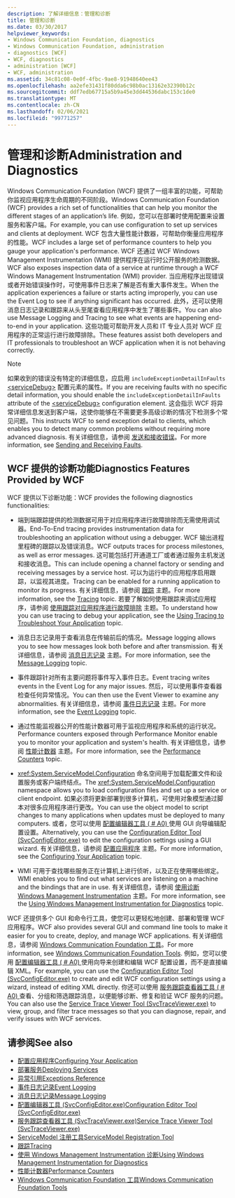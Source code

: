```yaml
---
description: 了解详细信息：管理和诊断
title: 管理和诊断
ms.date: 03/30/2017
helpviewer_keywords:
- Windows Communication Foundation, diagnostics
- Windows Communication Foundation, administration
- diagnostics [WCF]
- WCF, diagnostics
- administration [WCF]
- WCF, administration
ms.assetid: 34c81c08-0e0f-4fbc-9ae8-91948640ee43
ms.openlocfilehash: aa2efe31431f80dda6c98b0ac13162e32390b12c
ms.sourcegitcommit: ddf7edb67715a5b9a45e3dd44536dabc153c1de0
ms.translationtype: MT
ms.contentlocale: zh-CN
ms.lasthandoff: 02/06/2021
ms.locfileid: "99771257"
---
```

# <a name="administration-and-diagnostics"></a><span data-ttu-id="51605-103">管理和诊断</span><span class="sxs-lookup"><span data-stu-id="51605-103">Administration and Diagnostics</span></span>

<span data-ttu-id="51605-104">Windows Communication Foundation (WCF) 提供了一组丰富的功能，可帮助你监视应用程序生命周期的不同阶段。</span><span class="sxs-lookup"><span data-stu-id="51605-104">Windows Communication Foundation (WCF) provides a rich set of functionalities that can help you monitor the different stages of an application’s life.</span></span> <span data-ttu-id="51605-105">例如，您可以在部署时使用配置来设置服务和客户端。</span><span class="sxs-lookup"><span data-stu-id="51605-105">For example, you can use configuration to set up services and clients at deployment.</span></span> <span data-ttu-id="51605-106">WCF 包含大量性能计数器，可帮助你衡量应用程序的性能。</span><span class="sxs-lookup"><span data-stu-id="51605-106">WCF includes a large set of performance counters to help you gauge your application's performance.</span></span> <span data-ttu-id="51605-107">WCF 还通过 WCF Windows Management Instrumentation (WMI) 提供程序在运行时公开服务的检测数据。</span><span class="sxs-lookup"><span data-stu-id="51605-107">WCF also exposes inspection data of a service at runtime through a WCF Windows Management Instrumentation (WMI) provider.</span></span> <span data-ttu-id="51605-108">当应用程序出现错误或者开始错误操作时，可使用事件日志来了解是否有重大事件发生。</span><span class="sxs-lookup"><span data-stu-id="51605-108">When the application experiences a failure or starts acting improperly, you can use the Event Log to see if anything significant has occurred.</span></span> <span data-ttu-id="51605-109">此外，还可以使用消息日志记录和跟踪来从头至尾查看应用程序中发生了哪些事件。</span><span class="sxs-lookup"><span data-stu-id="51605-109">You can also use Message Logging and Tracing to see what events are happening end-to-end in your application.</span></span> <span data-ttu-id="51605-110">这些功能可帮助开发人员和 IT 专业人员对 WCF 应用程序的正常运行进行故障排除。</span><span class="sxs-lookup"><span data-stu-id="51605-110">These features assist both developers and IT professionals to troubleshoot an WCF application when it is not behaving correctly.</span></span>  
  
> [!NOTE]
> <span data-ttu-id="51605-111">如果收到的错误没有特定的详细信息，应启用 `includeExceptionDetailInFaults` [\<serviceDebug>](../../configure-apps/file-schema/wcf/servicedebug.md) 配置元素的属性。</span><span class="sxs-lookup"><span data-stu-id="51605-111">If you are receiving faults with no specific detail information, you should enable the `includeExceptionDetailInFaults` attribute of the [\<serviceDebug>](../../configure-apps/file-schema/wcf/servicedebug.md) configuration element.</span></span> <span data-ttu-id="51605-112">这会指示 WCF 将异常详细信息发送到客户端，这使你能够在不需要更多高级诊断的情况下检测多个常见问题。</span><span class="sxs-lookup"><span data-stu-id="51605-112">This instructs WCF to send exception detail to clients, which enables you to detect many common problems without requiring more advanced diagnosis.</span></span> <span data-ttu-id="51605-113">有关详细信息，请参阅 [发送和接收错误](../sending-and-receiving-faults.md)。</span><span class="sxs-lookup"><span data-stu-id="51605-113">For more information, see [Sending and Receiving Faults](../sending-and-receiving-faults.md).</span></span>  
  
## <a name="diagnostics-features-provided-by-wcf"></a><span data-ttu-id="51605-114">WCF 提供的诊断功能</span><span class="sxs-lookup"><span data-stu-id="51605-114">Diagnostics Features Provided by WCF</span></span>  

 <span data-ttu-id="51605-115">WCF 提供以下诊断功能：</span><span class="sxs-lookup"><span data-stu-id="51605-115">WCF provides the following diagnostics functionalities:</span></span>  
  
- <span data-ttu-id="51605-116">端到端跟踪提供的检测数据可用于对应用程序进行故障排除而无需使用调试器。</span><span class="sxs-lookup"><span data-stu-id="51605-116">End-To-End tracing provides instrumentation data for troubleshooting an application without using a debugger.</span></span> <span data-ttu-id="51605-117">WCF 输出进程里程碑的跟踪以及错误消息。</span><span class="sxs-lookup"><span data-stu-id="51605-117">WCF outputs traces for process milestones, as well as error messages.</span></span> <span data-ttu-id="51605-118">这可能包括打开通道工厂或者通过服务主机发送和接收消息。</span><span class="sxs-lookup"><span data-stu-id="51605-118">This can include opening a channel factory or sending and receiving messages by a service host.</span></span> <span data-ttu-id="51605-119">可以为运行中的应用程序启用跟踪，以监视其进度。</span><span class="sxs-lookup"><span data-stu-id="51605-119">Tracing can be enabled for a running application to monitor its progress.</span></span> <span data-ttu-id="51605-120">有关详细信息，请参阅 [跟踪](./tracing/index.md) 主题。</span><span class="sxs-lookup"><span data-stu-id="51605-120">For more information, see the [Tracing](./tracing/index.md) topic.</span></span> <span data-ttu-id="51605-121">若要了解如何使用跟踪来调试应用程序，请参阅 [使用跟踪对应用程序进行故障排除](./tracing/using-tracing-to-troubleshoot-your-application.md) 主题。</span><span class="sxs-lookup"><span data-stu-id="51605-121">To understand how you can use tracing to debug your application, see the [Using Tracing to Troubleshoot Your Application](./tracing/using-tracing-to-troubleshoot-your-application.md) topic.</span></span>  
  
- <span data-ttu-id="51605-122">消息日志记录用于查看消息在传输前后的情况。</span><span class="sxs-lookup"><span data-stu-id="51605-122">Message logging allows you to see how messages look both before and after transmission.</span></span> <span data-ttu-id="51605-123">有关详细信息，请参阅 [消息日志记录](message-logging.md) 主题。</span><span class="sxs-lookup"><span data-stu-id="51605-123">For more information, see the [Message Logging](message-logging.md) topic.</span></span>  
  
- <span data-ttu-id="51605-124">事件跟踪针对所有主要问题将事件写入事件日志。</span><span class="sxs-lookup"><span data-stu-id="51605-124">Event tracing writes events in the Event Log for any major issues.</span></span> <span data-ttu-id="51605-125">然后，可以使用事件查看器检查任何异常情况。</span><span class="sxs-lookup"><span data-stu-id="51605-125">You can then use the Event Viewer to examine any abnormalities.</span></span> <span data-ttu-id="51605-126">有关详细信息，请参阅 [事件日志记录](./event-logging/index.md) 主题。</span><span class="sxs-lookup"><span data-stu-id="51605-126">For more information, see the [Event Logging](./event-logging/index.md) topic.</span></span>  
  
- <span data-ttu-id="51605-127">通过性能监视器公开的性能计数器可用于监视应用程序和系统的运行状况。</span><span class="sxs-lookup"><span data-stu-id="51605-127">Performance counters exposed through Performance Monitor enable you to monitor your application and system's health.</span></span> <span data-ttu-id="51605-128">有关详细信息，请参阅 [性能计数器](./performance-counters/index.md) 主题。</span><span class="sxs-lookup"><span data-stu-id="51605-128">For more information, see the [Performance Counters](./performance-counters/index.md) topic.</span></span>  
  
- <span data-ttu-id="51605-129"><xref:System.ServiceModel.Configuration> 命名空间用于加载配置文件和设置服务或客户端终结点。</span><span class="sxs-lookup"><span data-stu-id="51605-129">The <xref:System.ServiceModel.Configuration> namespace allows you to load configuration files and set up a service or client endpoint.</span></span> <span data-ttu-id="51605-130">如果必须将更新部署到很多计算机，可使用对象模型通过脚本对很多应用程序进行更改。</span><span class="sxs-lookup"><span data-stu-id="51605-130">You can use the object model to script changes to many applications when updates must be deployed to many computers.</span></span> <span data-ttu-id="51605-131">或者，您可以使用 [配置编辑器工具 ( # A0) ](../configuration-editor-tool-svcconfigeditor-exe.md) 使用 GUI 向导编辑配置设置。</span><span class="sxs-lookup"><span data-stu-id="51605-131">Alternatively, you can use the [Configuration Editor Tool (SvcConfigEditor.exe)](../configuration-editor-tool-svcconfigeditor-exe.md) to edit the configuration settings using a GUI wizard.</span></span> <span data-ttu-id="51605-132">有关详细信息，请参阅 [配置应用程序](configuring-your-application.md) 主题。</span><span class="sxs-lookup"><span data-stu-id="51605-132">For more information, see the [Configuring Your Application](configuring-your-application.md) topic.</span></span>  
  
- <span data-ttu-id="51605-133">WMI 可用于查找哪些服务正在计算机上进行侦听，以及正在使用哪些绑定。</span><span class="sxs-lookup"><span data-stu-id="51605-133">WMI enables you to find out what services are listening on a machine and the bindings that are in use.</span></span> <span data-ttu-id="51605-134">有关详细信息，请参阅 [使用诊断 Windows Management Instrumentation](./wmi/index.md) 主题。</span><span class="sxs-lookup"><span data-stu-id="51605-134">For more information, see the [Using Windows Management Instrumentation for Diagnostics](./wmi/index.md) topic.</span></span>  
  
 <span data-ttu-id="51605-135">WCF 还提供多个 GUI 和命令行工具，使您可以更轻松地创建、部署和管理 WCF 应用程序。</span><span class="sxs-lookup"><span data-stu-id="51605-135">WCF also provides several GUI and command line tools to make it easier for you to create, deploy, and manage WCF applications.</span></span> <span data-ttu-id="51605-136">有关详细信息，请参阅 [Windows Communication Foundation 工具](../tools.md)。</span><span class="sxs-lookup"><span data-stu-id="51605-136">For more information, see [Windows Communication Foundation Tools](../tools.md).</span></span> <span data-ttu-id="51605-137">例如，您可以使用 [配置编辑器工具 ( # A0) ](../configuration-editor-tool-svcconfigeditor-exe.md) 使用向导来创建和编辑 WCF 配置设置，而不是直接编辑 XML。</span><span class="sxs-lookup"><span data-stu-id="51605-137">For example, you can use the [Configuration Editor Tool (SvcConfigEditor.exe)](../configuration-editor-tool-svcconfigeditor-exe.md) to create and edit WCF configuration settings using a wizard, instead of editing XML directly.</span></span> <span data-ttu-id="51605-138">你还可以使用 [服务跟踪查看器工具 ( # A0) ](../service-trace-viewer-tool-svctraceviewer-exe.md) 查看、分组和筛选跟踪消息，以便能够诊断、修复和验证 WCF 服务的问题。</span><span class="sxs-lookup"><span data-stu-id="51605-138">You can also use the [Service Trace Viewer Tool (SvcTraceViewer.exe)](../service-trace-viewer-tool-svctraceviewer-exe.md) to view, group, and filter trace messages so that you can diagnose, repair, and verify issues with WCF services.</span></span>  
  
## <a name="see-also"></a><span data-ttu-id="51605-139">请参阅</span><span class="sxs-lookup"><span data-stu-id="51605-139">See also</span></span>

- [<span data-ttu-id="51605-140">配置应用程序</span><span class="sxs-lookup"><span data-stu-id="51605-140">Configuring Your Application</span></span>](configuring-your-application.md)
- [<span data-ttu-id="51605-141">部署服务</span><span class="sxs-lookup"><span data-stu-id="51605-141">Deploying Services</span></span>](deploying-services.md)
- [<span data-ttu-id="51605-142">异常引用</span><span class="sxs-lookup"><span data-stu-id="51605-142">Exceptions Reference</span></span>](./exceptions-reference/index.md)
- [<span data-ttu-id="51605-143">事件日志记录</span><span class="sxs-lookup"><span data-stu-id="51605-143">Event Logging</span></span>](./event-logging/index.md)
- [<span data-ttu-id="51605-144">消息日志记录</span><span class="sxs-lookup"><span data-stu-id="51605-144">Message Logging</span></span>](message-logging.md)
- [<span data-ttu-id="51605-145">配置编辑器工具 (SvcConfigEditor.exe)</span><span class="sxs-lookup"><span data-stu-id="51605-145">Configuration Editor Tool (SvcConfigEditor.exe)</span></span>](../configuration-editor-tool-svcconfigeditor-exe.md)
- [<span data-ttu-id="51605-146">服务跟踪查看器工具 (SvcTraceViewer.exe)</span><span class="sxs-lookup"><span data-stu-id="51605-146">Service Trace Viewer Tool (SvcTraceViewer.exe)</span></span>](../service-trace-viewer-tool-svctraceviewer-exe.md)
- [<span data-ttu-id="51605-147">ServiceModel 注册工具</span><span class="sxs-lookup"><span data-stu-id="51605-147">ServiceModel Registration Tool</span></span>](servicemodel-registration-tool.md)
- [<span data-ttu-id="51605-148">跟踪</span><span class="sxs-lookup"><span data-stu-id="51605-148">Tracing</span></span>](./tracing/index.md)
- [<span data-ttu-id="51605-149">使用 Windows Management Instrumentation 诊断</span><span class="sxs-lookup"><span data-stu-id="51605-149">Using Windows Management Instrumentation for Diagnostics</span></span>](./wmi/index.md)
- [<span data-ttu-id="51605-150">性能计数器</span><span class="sxs-lookup"><span data-stu-id="51605-150">Performance Counters</span></span>](./performance-counters/index.md)
- [<span data-ttu-id="51605-151">Windows Communication Foundation 工具</span><span class="sxs-lookup"><span data-stu-id="51605-151">Windows Communication Foundation Tools</span></span>](../tools.md)
